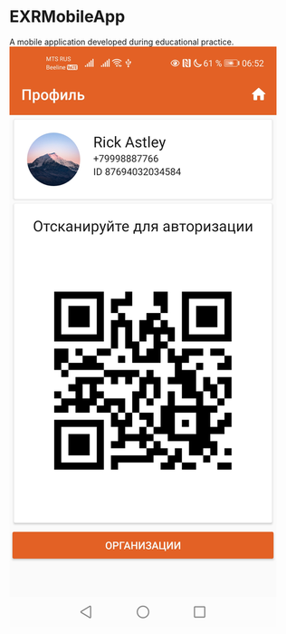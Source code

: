 # EXRMobileApp
A mobile application developed during educational practice.
![alt text](https://github.com/Hibios/EXRMobileApp/blob/master/Media/profile.jpg)
